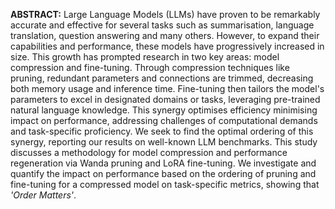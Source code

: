 **ABSTRACT:** Large Language Models (LLMs) have proven to be remarkably accurate and effective for several tasks such as summarisation, language translation, question answering and many others. However, to expand their capabilities and performance, these models have progressively increased in size. This growth has prompted research in two key areas: model compression and fine-tuning. Through compression techniques like pruning, redundant parameters and connections are trimmed, decreasing both memory usage and inference time. Fine-tuning then tailors the model's parameters to excel in designated domains or tasks, leveraging pre-trained natural language knowledge. This synergy optimises efficiency minimising impact on performance, addressing challenges of computational demands and task-specific proficiency. We seek to find the optimal ordering of this synergy, reporting our results on well-known LLM benchmarks. This study discusses a methodology for model compression and performance regeneration via Wanda pruning and LoRA fine-tuning. We investigate and quantify the impact on performance based on the ordering of pruning and fine-tuning for a compressed model on task-specific metrics, showing that _'Order Matters'_.

